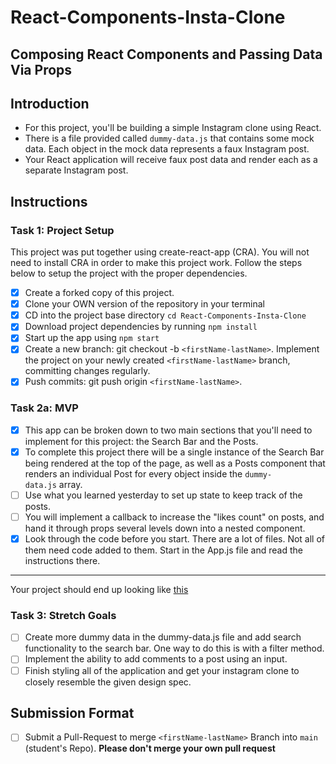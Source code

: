 # React-Components-Insta-Clone

## Composing React Components and Passing Data Via Props

## Introduction

- For this project, you'll be building a simple Instagram clone using React.
- There is a file provided called `dummy-data.js` that contains some mock data. Each object in the mock data represents a faux Instagram post.
- Your React application will receive faux post data and render each as a separate Instagram post.

## Instructions

### Task 1: Project Setup

This project was put together using create-react-app (CRA). You will not need to install CRA in order to make this project work. Follow the steps below to setup the project with the proper dependencies.

- [x]  Create a forked copy of this project.
- [x]  Clone your OWN version of the repository in your terminal
- [x]  CD into the project base directory `cd React-Components-Insta-Clone`
- [x]  Download project dependencies by running `npm install`
- [x]  Start up the app using `npm start`
- [x]  Create a new branch: git checkout -b `<firstName-lastName>`. Implement the project on your newly created `<firstName-lastName>` branch, committing changes regularly.
- [x]  Push commits: git push origin `<firstName-lastName>`.

### Task 2a: MVP

- [x]  This app can be broken down to two main sections that you'll need to implement for this project: the Search Bar and the Posts.
- [x]  To complete this project there will be a single instance of the Search Bar being rendered at the top of the page, as well as a Posts component that renders an individual Post for every object inside the `dummy-data.js` array.
- [ ]  Use what you learned yesterday to set up state to keep track of the posts.
- [ ]  You will implement a callback to increase the "likes count" on posts, and hand it through props several levels down into a nested component.
- [x]  Look through the code before you start. There are a lot of files. Not all of them need code added to them. Start in the App.js file and read the instructions there.

---

Your project should end up looking like [this](https://tk-assets.lambdaschool.com/228297b1-2407-4e39-9704-3926767e4ac7_insta-clone.png)

### Task 3: Stretch Goals

- [ ]  Create more dummy data in the dummy-data.js file and add search functionality to the search bar. One way to do this is with a filter method.
- [ ]  Implement the ability to add comments to a post using an input.
- [ ]  Finish styling all of the application and get your instagram clone to closely resemble the given design spec.

## Submission Format

- [ ] Submit a Pull-Request to merge `<firstName-lastName>` Branch into `main` (student's Repo). **Please don't merge your own pull request**
